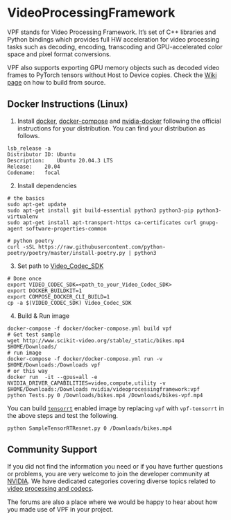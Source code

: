 # VideoProcessingFramework

VPF stands for Video Processing Framework. It’s set of C++ libraries and Python bindings which provides full HW acceleration for video processing tasks such as decoding, encoding, transcoding and GPU-accelerated color space and pixel format conversions.

VPF also supports exporting GPU memory objects such as decoded video frames to PyTorch tensors without Host to Device copies. Check the [Wiki page](https://github.com/NVIDIA/VideoProcessingFramework/wiki/Building-from-source) on how to build from source.

## Docker Instructions (Linux)

1. Install [docker](https://docs.docker.com/engine/install/ubuntu/),  [docker-compose](https://docs.docker.com/compose/install/) and [nvidia-docker](https://docs.nvidia.com/datacenter/cloud-native/container-toolkit/install-guide.html) following the official instructions for your distribution. You can find your distribution as follows.

```
lsb_release -a
Distributor ID:	Ubuntu
Description:	Ubuntu 20.04.3 LTS
Release:	20.04
Codename:	focal
```
2. Install dependencies

```
# the basics
sudo apt-get update
sudo apt-get install git build-essential python3 python3-pip python3-virtualenv
sudo apt-get install apt-transport-https ca-certificates curl gnupg-agent software-properties-common

# python poetry
curl -sSL https://raw.githubusercontent.com/python-poetry/poetry/master/install-poetry.py | python3
```

3. Set path to [Video_Codec_SDK](https://developer.nvidia.com/nvidia-video-codec-sdk)

```
# Done once
export VIDEO_CODEC_SDK=<path_to_your_Video_Codec_SDK>
export DOCKER_BUILDKIT=1
export COMPOSE_DOCKER_CLI_BUILD=1
cp -a $(VIDEO_CODEC_SDK) Video_Codec_SDK
```

4. Build & Run image

```
docker-compose -f docker/docker-compose.yml build vpf
# Get test sample
wget http://www.scikit-video.org/stable/_static/bikes.mp4 $HOME/Downloads/
# run image
docker-compose -f docker/docker-compose.yml run -v $HOME/Downloads:/Downloads vpf
# or this way
docker run  -it --gpus=all -e NVIDIA_DRIVER_CAPABILITIES=video,compute,utility -v $HOME/Downloads:/Downloads nvidia/videoprocessingframework:vpf
python Tests.py 0 /Downloads/bikes.mp4 /Downloads/bikes-vpf.mp4
```

You can build [`tensorrt`](https://developer.nvidia.com/tensorrt) enabled image by replacing `vpf` with `vpf-tensorrt` in the above steps and test the following.

```
python SampleTensorRTResnet.py 0 /Downloads/bikes.mp4
```
## Community Support
If you did not find the information you need or if you have further questions or problems, you are very welcome to join the developer community at [NVIDIA](https://forums.developer.nvidia.com/categories). We have dedicated categories covering diverse topics related to [video processing and codecs](https://forums.developer.nvidia.com/c/gaming-and-visualization-technologies/visualization/video-processing-optical-flow/189).

The forums are also a place where we would be happy to hear about how you made use of VPF in your project.